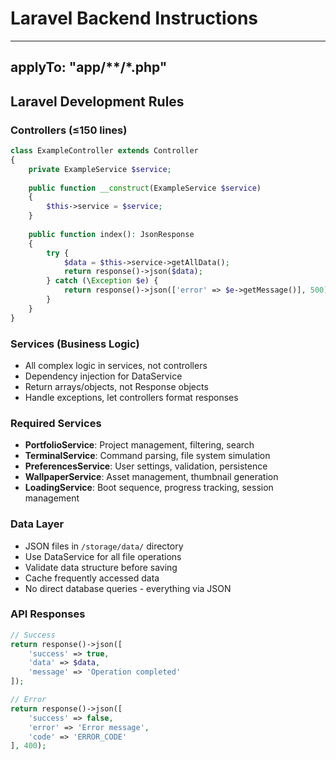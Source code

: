 # Laravel Backend Instructions

---
applyTo: "app/**/*.php"
---

## Laravel Development Rules

### Controllers (≤150 lines)
```php
class ExampleController extends Controller
{
    private ExampleService $service;
    
    public function __construct(ExampleService $service)
    {
        $this->service = $service;
    }
    
    public function index(): JsonResponse
    {
        try {
            $data = $this->service->getAllData();
            return response()->json($data);
        } catch (\Exception $e) {
            return response()->json(['error' => $e->getMessage()], 500);
        }
    }
}
```

### Services (Business Logic)
- All complex logic in services, not controllers
- Dependency injection for DataService
- Return arrays/objects, not Response objects
- Handle exceptions, let controllers format responses

### Required Services
- **PortfolioService**: Project management, filtering, search
- **TerminalService**: Command parsing, file system simulation
- **PreferencesService**: User settings, validation, persistence
- **WallpaperService**: Asset management, thumbnail generation
- **LoadingService**: Boot sequence, progress tracking, session management

### Data Layer
- JSON files in `/storage/data/` directory
- Use DataService for all file operations
- Validate data structure before saving
- Cache frequently accessed data
- No direct database queries - everything via JSON

### API Responses
```php
// Success
return response()->json([
    'success' => true,
    'data' => $data,
    'message' => 'Operation completed'
]);

// Error
return response()->json([
    'success' => false,
    'error' => 'Error message',
    'code' => 'ERROR_CODE'
], 400);
```